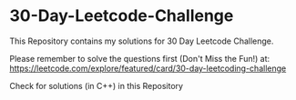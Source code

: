 # 30-Day-Leetcode-Challenge
This Repository contains my solutions for 30 Day Leetcode Challenge.

Please remember to solve the questions first (Don't Miss the Fun!) at:
https://leetcode.com/explore/featured/card/30-day-leetcoding-challenge

Check for solutions (in C++) in this Repository
